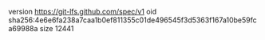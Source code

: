 version https://git-lfs.github.com/spec/v1
oid sha256:4e6e6fa238a7caa1b0ef811355c01de496545f3d5363f167a10be59fca69988a
size 12441
